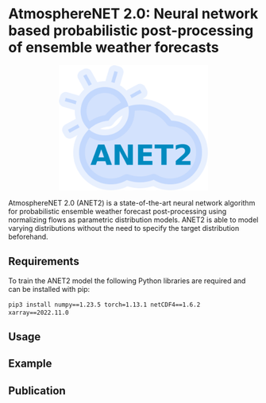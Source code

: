 # AtmosphereNET 2.0: Neural network based probabilistic post-processing of ensemble weather forecasts

<p align="center">
    <img src="images/logo_anet2.png" alt="ANET2 logo" width="300px">
</p>

AtmosphereNET 2.0 (ANET2) is a state-of-the-art neural network algorithm for probabilistic ensemble weather forecast post-processing using normalizing flows as parametric distribution models.
ANET2 is able to model varying distributions without the need to specify the target distribution beforehand.

## Requirements

To train the ANET2 model the following Python libraries are required and can be installed with pip:
```console
pip3 install numpy==1.23.5 torch=1.13.1 netCDF4==1.6.2 xarray==2022.11.0
```

## Usage

## Example

## Publication
